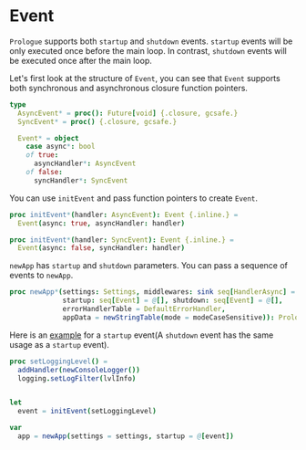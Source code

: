 # Event

`Prologue` supports both `startup` and `shutdown` events. `startup` events will be only executed once before the main loop. In contrast, `shutdown` events will be executed once after the main loop.

Let's first look at the structure of `Event`, you can see that `Event` supports both synchronous and asynchronous closure function pointers.

```nim
type
  AsyncEvent* = proc(): Future[void] {.closure, gcsafe.}
  SyncEvent* = proc() {.closure, gcsafe.}

  Event* = object
    case async*: bool
    of true:
      asyncHandler*: AsyncEvent
    of false:
      syncHandler*: SyncEvent
```

You can use `initEvent` and pass function pointers to create `Event`.

```nim
proc initEvent*(handler: AsyncEvent): Event {.inline.} =
  Event(async: true, asyncHandler: handler)

proc initEvent*(handler: SyncEvent): Event {.inline.} =
  Event(async: false, syncHandler: handler)
```

`newApp` has `startup` and `shutdown` parameters. You can pass a sequence of events to `newApp`.

```nim
proc newApp*(settings: Settings, middlewares: sink seq[HandlerAsync] = @[],
             startup: seq[Event] = @[], shutdown: seq[Event] = @[],
             errorHandlerTable = DefaultErrorHandler,
             appData = newStringTable(mode = modeCaseSensitive)): Prologue =
```

Here is an [example](https://github.com/planety/prologue/tree/devel/examples/helloworld) for a `startup` event(A `shutdown` event has the same usage as a `startup` event).

```nim
proc setLoggingLevel() =
  addHandler(newConsoleLogger())
  logging.setLogFilter(lvlInfo)


let 
  event = initEvent(setLoggingLevel)

var
  app = newApp(settings = settings, startup = @[event])
```
